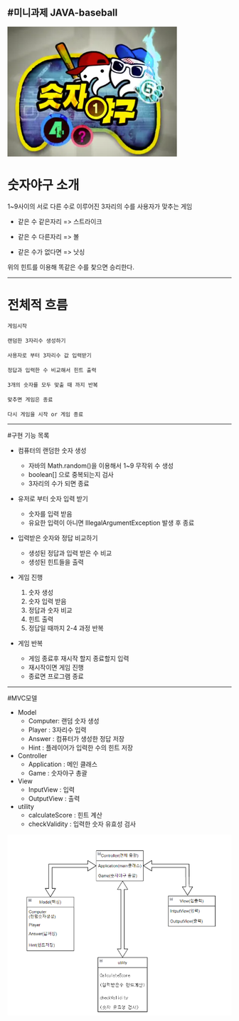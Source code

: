 #미니과제 JAVA-baseball
---
<img src="./image/baseball.png">

# 숫자야구 소개

1~9사이의 서로 다른 수로 이루어진 3자리의 수를 사용자가 맞추는 게임

- 같은 수 같은자리 => 스트라이크


- 같은 수 다른자리 => 볼


- 같은 수가 없다면 => 낫싱

위의 힌트를 이용해 똑같은 수를 찾으면 승리한다.

---
# 전체적 흐름
<p align="center">
   
    게임시작
    
    랜덤한 3자리수 생성하기 
    
    사용자로 부터 3자리수 값 입력받기
    
    정답과 입력한 수 비교해서 힌트 출력
    
    3개의 숫자를 모두 맞출 때 까지 반복
    
    맞추면 게임은 종료 
    
    다시 게임을 시작 or 게임 종료
</p>

---
#구현 기능 목록

- 컴퓨터의 랜덤한 숫자 생성
    - 자바의 Math.random()을 이용해서 1~9 무작위 수 생성
    - boolean[] 으로 중복되는지 검사
    - 3자리의 수가 되면 종료 
    
- 유저로 부터 숫자 입력 받기
    - 숫자를 입력 받음
    - 유요한 입력이 아니면 IllegalArgumentException 발생 후 종료
    
- 입력받은 숫자와 정답 비교하기
    - 생성된 정답과 입력 받은 수 비교
    - 생성된 힌트들을 출력
    
- 게임 진행
    1. 숫자 생성
    2. 숫자 입력 받음
    3. 정답과 숫자 비교
    4. 힌트 출력
    5. 정답일 때까지 2-4 과정 반복 
    
- 게임 반복
    - 게임 종료후 재시작 할지 종료할지 입력
    - 재시작이면 게임 진행
    - 종료면 프로그램 종료 
    
 ---
 
#MVC모델

- Model
    - Computer: 랜덤 숫자 생성
    - Player  : 3자리수 입력
    - Answer  : 컴퓨터가 생성한 정답 저장
    - Hint    : 플레이어가 입력한 수의 힌트 저장
- Controller
    - Application : 메인 클래스
    - Game        : 숫자야구 총괄
- View
    - InputView   : 입력
    - OutputView  : 출력
- utility
    - calculateScore : 힌트 계산 
    - checkValidity  : 입력한 숫자 유효성 검사

<img src="./image/MVC.png">




